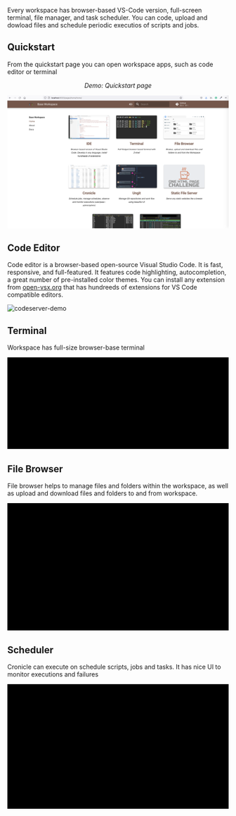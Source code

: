 
Every workspace has browser-based VS-Code version, full-screen terminal, file manager, and task scheduler. 
You can code, upload and dowload files and schedule periodic executios of scripts and jobs.  

## Quickstart

From the quickstart page you can open workspace apps, such as code editor or terminal 

<div align="center" style="font-style: italic;">
    Demo: Quickstart page 
</div>

![Quicstart page](../codeserver-workspace/img/codeserver-ui.png)

## Code Editor

Code editor is a browser-based open-source Visual Studio Code. It is fast, responsive, and full-featured. It features code highlighting, 
autocompletion, a great number of pre-installed color themes. You can install any extension 
from [open-vsx.org](https://open-vsx.org/) that has hundreeds of extensions for VS Code compatible editors. 

![codeserver-demo](../codeserver-workspace/img/codeserver-demo.gif)

## Terminal

Workspace has full-size browser-base terminal

![codeserver-demo](../base-workspace/img/base-workspace-terminal.gif)

## File Browser

File browser helps to manage files and folders within the workspace, as well as upload and download files and 
folders to and from workspace.

![codeserver-demo](../base-workspace/img/filebrowser-demo.gif)

## Scheduler

Cronicle can execute on schedule scripts, jobs and tasks. It has nice UI to monitor executions and failures

![codeserver-demo](../ide-workspace/img/cronicle.gif)

